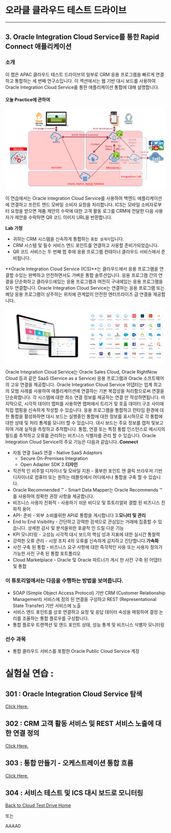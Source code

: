 # 오라클 클라우드 테스트 드라이브 #
-----
## 3. Oracle Integration Cloud Service를 통한 Rapid Connect 애플리케이션 ##


### 소개 ###
이 랩은 APAC 클라우드 테스트 드라이브의 일부로 CRM 응용 프로그램을 빠르게 연결하고 통합하는 세 번째 연구소입니다. 이 섹션에서는 웹 기반 대시 보드를 사용하여 Oracle Integration Cloud Service를 통한 애플리케이션 통합에 대해 설명합니다. 

#### 오늘 Practice에 관하여 

![](images/ics.scope.png)


이 연습에서는 Oracle Integration Cloud Service를 사용하여 백엔드 애플리케이션에 연결하고 프런트 엔드 모바일 소비자 요청을 처리합니다. ICS는 모바일 소비자로부터 요청을 받으면 제품 제안의 수락에 대한 고객 활동 로그를 CRM에 전달한 다음 사용자가 제안을 수락하면 QR 코드 이미지 URL을 반환합니다. 

**Lab 가정**
+ 귀하는 CRM 시스템을 신속하게 통합하는 `통합 설계자`입니다. 
+ CRM 시스템 및 필수 서비스 엔드 포인트를 연결하고 사용할 준비가되었습니다. 
+ QR 코드 서비스는 두 번째 랩 후에 응용 프로그램 컨테이너 클라우드 서비스에서 준비됩니다. 

**Oracle Integration Cloud Service (ICS)**는 클라우드에서 응용 프로그램을 연결할 수있는 완벽하고 안전하면서도 가벼운 통합 솔루션입니다. 응용 프로그램 간의 연결을 단순화하고 클라우드에있는 응용 프로그램과 여전히 구내에있는 응용 프로그램을 모두 연결합니다. Oracle Integration Cloud Service는 연결하는 응용 프로그램 또는 해당 응용 프로그램이 상주하는 위치에 관계없이 안전한 엔터프라이즈 급 연결을 제공합니다. 

![](images/00.ics.png)


Oracle Integration Cloud Service는 Oracle Sales Cloud, Oracle RightNow Cloud 등과 같은 SaaS (Service as a Service) 응용 프로그램과 Oracle 소프트웨어의 고유 연결을 제공합니다. Oracle Integration Cloud Service 어댑터는 업계 최고의 모범 사례를 사용하여 애플리케이션에 연결하는 기본 복잡성을 처리함으로써 연결을 단순화합니다. 각 시스템에 대한 최소 연결 정보를 제공하는 연결 만 작성하면됩니다. 마지막으로, 시각적 데이터 맵퍼를 사용하면 맵퍼에서 트리거 및 호출 데이터 구조 사이에 직접 맵핑을 신속하게 작성할 수 있습니다. 응용 프로그램을 통합하고 런타임 환경에 대한 통합을 활성화하면 대시 보드는 실행중인 통합에 대한 정보를 표시하므로 각 통합에 대한 상태 및 처리 통계를 모니터 할 수 있습니다. 대시 보드는 주요 정보를 캡처 및보고하여 거래 실적을 측정하고 추적합니다. 통합, 연결 또는 특정 통합 인스턴스로 메시지의 필드를 추적하고 오류를 관리하는 비즈니스 식별자를 관리 할 수 ​​있습니다. Oracle Integration Cloud Service의 주요 기능은 다음과 같습니다. **Connect**
- 자동 연결 SaaS 연결	- Native SaaS Adaptors
	- Secure On-Premises Integration
	- Open Adapter SDK
2.**디자인**
- 직관적 인 비주얼 디자이너 및 모바일 지원 - 풍부한 포인트 앤 클릭 브라우저 기반 디자이너로 컴퓨터 또는 원하는 태블릿에서 어디에서나 통합을 구축 할 수 있습니다. 
- Oracle Recommended ™ - Smart Data Mapper는 Oracle Recommends ™를 사용하여 정확한 권장 사항을 제공합니다. 
- 비즈니스 사용자 친화적 - 사용하기 쉬운 비디오 및 튜토리얼와 결합 된 비즈니스 친화적 용어 
- API- 준비 - 외부 소비를위한 API로 통합을 게시합니다 3.**모니터 및 관리**
- End to End Visibility - 간단하고 강력한 검색으로 관심있는 거래에 집중할 수 있습니다. 상세한 감사 및 분석을위한 포괄적 인 드릴 다운 기능 
- KPI 모니터링 - 고성능 시각적 대시 보드의 핵심 성과 지표에 대한 실시간 통찰력 
- 강력한 오류 관리 - 시정 조치 4의 오류를 신속하게 감지하고 진단합니다.**가속화**
- 사전 구축 된 통합 - 비즈니스 요구 사항에 대한 즉각적인 사용 또는 사용자 정의가 가능한 사전 구축 된 통합 포트폴리오 
- Cloud Marketplace - Oracle 및 Oracle 파트너가 게시 한 사전 구축 된 어댑터 및 통합 

### 이 튜토리얼에서는 다음을 수행하는 방법을 보여줍니다. ###

- SOAP (Simple Object Access Protocol) 기반 CRM (Customer Relationship Management) 서비스에 정의 된 연결을 구성하고 REST (Representational State Transfer) 기반 서비스에 노출 
- 서비스 엔드 포인트를 상호 연결하고 요청 및 응답 데이터 속성을 매핑하며 결정 논리를 조율하는 통합 플로우를 구성합니다. 
- 통합 플로우 트랜잭션 및 엔드 포인트 상태, 성능 통계 및 비즈니스 식별자 모니터링 

### 선수 과목 ###

- 통합 클라우드 서비스를 포함한 Oracle Public Cloud Service 계정 

# 실험실 연습 : #


## 301 : Oracle Integration Cloud Service 탐색 ##


[Click Here.](L301-IntegrationsLab.md) 

## 302 : CRM 고객 활동 서비스 및 REST 서비스 노출에 대한 연결 정의 ##


[Click Here.](L302-IntegrationsLab.md) 

## 303 : 통합 만들기 - 오케스트레이션 통합 흐름 ##


[Click Here.](L303-IntegrationsLab.md) 

## 304 : 서비스 테스트 및 ICS 대시 보드로 모니터링 ##


[Back to Cloud Test Drive Home](../../README.md) 

또는 

AAAA0 

